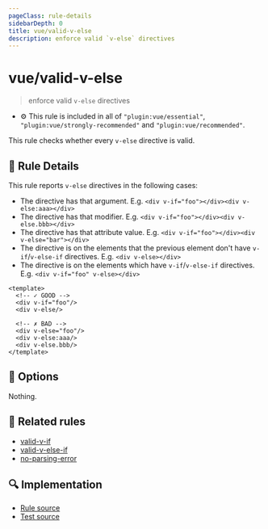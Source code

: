 ```yaml
---
pageClass: rule-details
sidebarDepth: 0
title: vue/valid-v-else
description: enforce valid `v-else` directives
---
```

# vue/valid-v-else
> enforce valid `v-else` directives

- :gear: This rule is included in all of `"plugin:vue/essential"`, `"plugin:vue/strongly-recommended"` and `"plugin:vue/recommended"`.

This rule checks whether every `v-else` directive is valid.

## :book: Rule Details

This rule reports `v-else` directives in the following cases:

- The directive has that argument. E.g. `<div v-if="foo"></div><div v-else:aaa></div>`
- The directive has that modifier. E.g. `<div v-if="foo"></div><div v-else.bbb></div>`
- The directive has that attribute value. E.g. `<div v-if="foo"></div><div v-else="bar"></div>`
- The directive is on the elements that the previous element don't have `v-if`/`v-else-if` directives. E.g. `<div v-else></div>`
- The directive is on the elements which have `v-if`/`v-else-if` directives. E.g. `<div v-if="foo" v-else></div>`

<eslint-code-block :rules="{'vue/valid-v-else': ['error']}">

```vue
<template>
  <!-- ✓ GOOD -->
  <div v-if="foo"/>
  <div v-else/>

  <!-- ✗ BAD -->
  <div v-else="foo"/>
  <div v-else:aaa/>
  <div v-else.bbb/>
</template>
```

</eslint-code-block>

## :wrench: Options

Nothing.

## :couple: Related rules

- [valid-v-if]
- [valid-v-else-if]
- [no-parsing-error]


[valid-v-if]: valid-v-if.md
[valid-v-else-if]: valid-v-else-if.md
[no-parsing-error]: no-parsing-error.md

## :mag: Implementation

- [Rule source](https://github.com/vuejs/eslint-plugin-vue/blob/master/lib/rules/valid-v-else.js)
- [Test source](https://github.com/vuejs/eslint-plugin-vue/blob/master/tests/lib/rules/valid-v-else.js)
